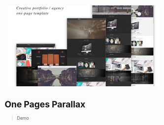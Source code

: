 ![demo](https://github.com/admhabits/parallax-pages/blob/master/chronos.jpeg?raw=true)
# One Pages Parallax
> Demo
